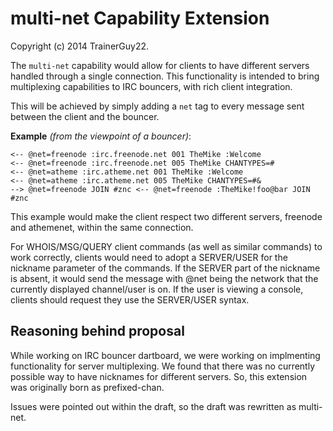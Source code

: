 # multi-net Capability Extension

Copyright (c) 2014 TrainerGuy22.

The `multi-net` capability would allow for clients to have different servers
handled through a single connection. This functionality is intended to bring
multiplexing capabilities to IRC bouncers, with rich client integration.

This will be achieved by simply adding a `net` tag to every message sent
between the client and the bouncer.

**Example** *(from the viewpoint of a bouncer)*:

    <-- @net=freenode :irc.freenode.net 001 TheMike :Welcome 
    <-- @net=freenode :irc.freenode.net 005 TheMike CHANTYPES=# 
    <-- @net=atheme :irc.atheme.net 001 TheMike :Welcome 
    <-- @net=atheme :irc.atheme.net 005 TheMike CHANTYPES=#&
    --> @net=freenode JOIN #znc <-- @net=freenode :TheMike!foo@bar JOIN #znc

This example would make the client respect two different servers, freenode
and athemenet, within the same connection.

For WHOIS/MSG/QUERY client commands (as well as similar commands) to work
correctly, clients would need to adopt a SERVER/USER for the nickname
parameter of the commands. If the SERVER part of the nickname is absent,
it would send the message with @net being the network that the currently
displayed channel/user is on. If the user is viewing a console, clients
should request they use the SERVER/USER syntax.

## Reasoning behind proposal

While working on IRC bouncer dartboard, we were working on implmenting
functionality for server multiplexing. We found that there was no currently
possible way to have nicknames for different servers. So, this extension
was originally born as prefixed-chan.

Issues were pointed out within the draft, so the draft was rewritten as
multi-net.
